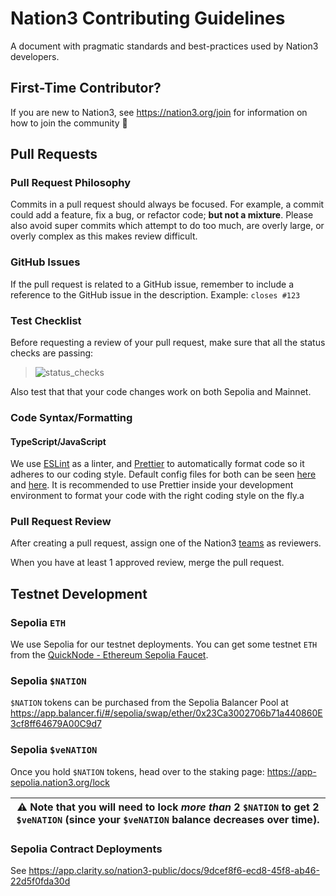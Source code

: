 # Nation3 Contributing Guidelines

A document with pragmatic standards and best-practices used by Nation3 developers.

## First-Time Contributor?

If you are new to Nation3, see https://nation3.org/join for information on how to join the community 💚

## Pull Requests

### Pull Request Philosophy

Commits in a pull request should always be focused. For example, a commit could add a feature, fix a bug, or refactor code; **but not a mixture**. Please also avoid super commits which attempt to do too much, are overly large, or overly complex as this makes review difficult.

### GitHub Issues

If the pull request is related to a GitHub issue, remember to include a reference to the GitHub issue in the description. Example: `closes #123`

### Test Checklist

Before requesting a review of your pull request, make sure that all the status checks are passing:

> ![status_checks](https://user-images.githubusercontent.com/95955389/188814554-191fe7c0-d99a-4b9c-b30b-9e6a5b04b5af.png)

Also test that that your code changes work on both Sepolia and Mainnet.

### Code Syntax/Formatting

#### TypeScript/JavaScript

We use [ESLint](https://eslint.org) as a linter, and [Prettier](https://prettier.io) to automatically format code so it adheres to our coding style.
Default config files for both can be seen [here](https://github.com/nation3/app/blob/main/ui/.eslintrc) and [here](https://github.com/nation3/app/blob/main/ui/.prettierrc.json). It is recommended to use Prettier inside your development environment to format your code with the right coding style on the fly.a

### Pull Request Review

After creating a pull request, assign one of the Nation3 [teams](https://github.com/orgs/nation3/teams) as reviewers.

When you have at least 1 approved review, merge the pull request.

## Testnet Development

### Sepolia `ETH`

We use Sepolia for our testnet deployments. You can get some testnet `ETH` from the [QuickNode - Ethereum Sepolia Faucet](https://faucet.quicknode.com/ethereum/sepolia).

### Sepolia `$NATION`

`$NATION` tokens can be purchased from the Sepolia Balancer Pool at https://app.balancer.fi/#/sepolia/swap/ether/0x23Ca3002706b71a440860E3cf8ff64679A00C9d7

### Sepolia `$veNATION`

Once you hold `$NATION` tokens, head over to the staking page: https://app-sepolia.nation3.org/lock

| ⚠️ Note that you will need to lock _more than_ 2 `$NATION` to get 2 `$veNATION` (since your `$veNATION` balance decreases over time). |
| --- |

### Sepolia Contract Deployments

See https://app.clarity.so/nation3-public/docs/9dcef8f6-ecd8-45f8-ab46-22d5f0fda30d
